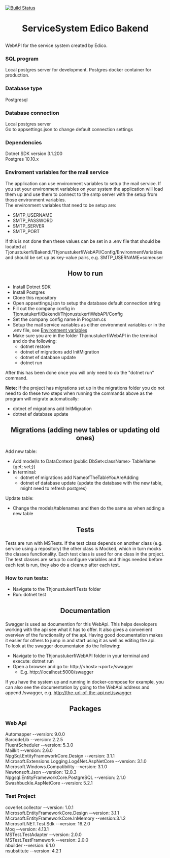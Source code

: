 [![Build Status](https://dev.azure.com/edicoehf/Tjonustukerfi/_apis/build/status/.Net%20Bakendi%20Pipeline?branchName=master)](https://dev.azure.com/edicoehf/Tjonustukerfi/_build/latest?definitionId=7&branchName=master) <br />
# <p align="center">ServiceSystem Edico Bakend</p>
WebAPI for the service system created by Edico.<br />

### <p>SQL program</p>
Local postgres server for development. Postgres docker container for production.

### <p>Database type</p>
Postgresql

### <p>Database connection</p>
Local postgres server <br />
Go to appsettings.json to change default connection settings

### <p>Dependencies</p>
Dotnet SDK version 3.1.200 <br />
Postgres 10.10.x

### <p>Enviroment variables for the mail service</p>
The application can use environment variables to setup the mail service. If you set your environment variables on your system the application will load them up and use them to connect to the smtp server with the setup from those environment variables. <br />
The environment variables that need to be setup are: <br />
* SMTP_USERNAME
* SMTP_PASSWORD
* SMTP_SERVER
* SMTP_PORT

If this is not done then these values can be set in a .env file that should be located at Tjonustukerfi/Bakendi/ThjonustukerfiWebAPI/Config/EnvironmentVariables and should be set up as key-value pairs, e.g. SMTP_USERNAME=someuser

## <p align="center">How to run</p>
* Install Dotnet SDK
* Install Postgres
* Clone this repository
* Open appsettings.json to setup the database default connection string
* Fill out the company config in Tjonustukerfi/Bakendi/ThjonustukerfiWebAPI/Config
* Set the company config name in Program.cs
* Setup the mail service variables as either environment variables or in the .env file, see [Environment variables](#<p>Enviroment-variables-for-the-mail-service</p>)
* Make sure you are in the folder ThjonustukerfiWebAPI in the terminal and do the following:
    * dotnet restore
    * dotnet ef migrations add InitMigration
    * dotnet ef database update
    * dotnet run<br />

After this has been done once you will only need to do the "dotnet run" command. <br />

**Note:** If the project has migrations set up in the migrations folder you do not need to do these two steps when running the commands above as the program will migrate automatically:
* dotnet ef migrations add InitMigration
* dotnet ef database update

## <p align="center">Migrations (adding new tables or updating old ones)</p>
Add new table: <br />
* Add model/s to DataContext (public DbSet&#60;className&#62; TableName {get; set;}) <br />
* In terminal:
    * dotnet ef migrations add NameofTheTableYouAreAdding <br />
    * dotnet ef database update (update the database with the new table, might need to refresh postgres) <br />

Update table: <br />
* Change the models/tablenames and then do the same as when adding a new table <br />

## <p align="center">Tests</p>
Tests are run with MSTests. If the test class depends on another class (e.g. service using a repository) the other class is Mocked, which in turn mocks the classes functionality. Each test class is used for one class in the project. The test classes are setup to configure variables and things needed before each test is run, they also do a cleanup after each test.<br />
### How to run tests:<br />
* Navigate to the ThjonustukerfiTests folder
* Run: dotnet test

## <p align="center">Documentation</p>
Swagger is used as documention for this WebApi. This helps devolopers working with the api see what it has to offer. It also gives a convenient overview of the functionality of the api. Having good documentation makes it easier for others to jump in and start using it as well as editing the api. <br />
To look at the swagger documentaion do the following:
* Navigate to the ThjonustukerfiWebAPI folder in your terminal and execute: dotnet run
* Open a browser and go to: http://&#60;host&#62;:&#60;port&#62;/swagger
    * E.g. http://localhost:5000/swagger

If you have the system up and running in docker-compose for example, you can also see the documentation by going to the WebApi address and append /swagger, e.g. http://the-url-of-the-api.net/swagger

## <p align="center">Packages</p>
### <p>Web Api</p>
Automapper --version: 9.0.0<br />
BarcodeLib --version: 2.2.5<br />
FluentScheduler --version: 5.3.0<br />
Mailkit --version: 2.6.0<br />
NpgSql.EntityFrameworkCore.Design --version: 3.1.1<br />
Microsoft.Extensions.Logging.Log4Net.AspNetCore --version: 3.1.0<br />
Microsoft.Windows.Compatibility --version: 3.1.0<br />
Newtonsoft.Json --version: 12.0.3<br />
Npgsql.EntityFrameworkCore.PostgreSQL --version: 2.1.0 <br />
Swashbuckle.AspNetCore --version: 5.2.1

### <p>Test Project</p>
coverlet.collector --version: 1.0.1<br />
Microsoft.EntityFrameworkCore.Design --version: 3.1.1<br />
Microsoft.EntityFrameworkCore.InMemory --version:3.1.2 <br />
Microsoft.NET.Test.Sdk --version: 16.2.0<br />
Moq --version: 4.13.1<br />
MSTest.TestAdapter --version: 2.0.0<br />
MSTest.TestFramework --version: 2.0.0<br />
nbuilder --version: 6.1.0<br />
nsubstitute --version: 4.2.1<br />
